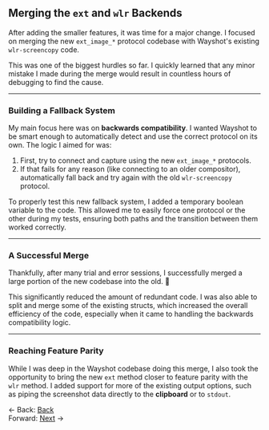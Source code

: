 ## **Merging the `ext` and `wlr` Backends**

After adding the smaller features, it was time for a major change. I focused on merging the new `ext_image_*` protocol codebase with Wayshot's existing `wlr-screencopy` code.

This was one of the biggest hurdles so far. I quickly learned that any minor mistake I made during the merge would result in countless hours of debugging to find the cause.

-----

### Building a Fallback System

My main focus here was on **backwards compatibility**. I wanted Wayshot to be smart enough to automatically detect and use the correct protocol on its own. The logic I aimed for was:

1.  First, try to connect and capture using the new `ext_image_*` protocols.
2.  If that fails for any reason (like connecting to an older compositor), automatically fall back and try again with the old `wlr-screencopy` protocol.

To properly test this new fallback system, I added a temporary boolean variable to the code. This allowed me to easily force one protocol or the other during my tests, ensuring both paths and the transition between them worked correctly.

-----

### A Successful Merge

Thankfully, after many trial and error sessions, I successfully merged a large portion of the new codebase into the old. 🎉

This significantly reduced the amount of redundant code. I was also able to split and merge some of the existing structs, which increased the overall efficiency of the code, especially when it came to handling the backwards compatibility logic.

-----

### Reaching Feature Parity

While I was deep in the Wayshot codebase doing this merge, I also took the opportunity to bring the new `ext` method closer to feature parity with the `wlr` method. I added support for more of the existing output options, such as piping the screenshot data directly to the **clipboard** or to `stdout`.

<- Back: [Back](Thought_Process_7.md)<br>
Forward: [Next](Thought_Process_9.md) ->